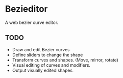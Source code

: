 # Bezieditor

A web bezier curve editor.


## TODO

- Draw and edit Bezier curves
- Define sliders to change the shape
- Transform curves and shapes. (Move, mirror, rotate)
- Visual editing of curves and modifiers.
- Output visually edited shapes. 
